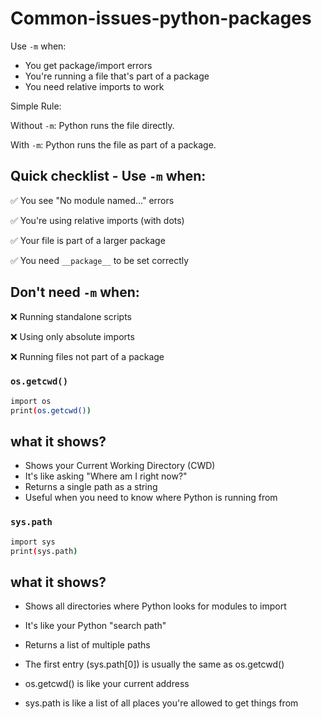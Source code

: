 # Common-issues-python-packages

Use ```-m``` when:

- You get package/import errors
- You're running a file that's part of a package
- You need relative imports to work

Simple Rule:

Without ```-m```: Python runs the file directly.

With ```-m```: Python runs the file as part of a package.

## Quick checklist - Use ```-m``` when:

✅ You see "No module named..." errors

✅ You're using relative imports (with dots)

✅ Your file is part of a larger package

✅ You need ```__package__``` to be set correctly

## Don't need ```-m``` when:

❌ Running standalone scripts

❌ Using only absolute imports

❌ Running files not part of a package

### ```os.getcwd()```
```bash
import os
print(os.getcwd())
```
## what it shows?
- Shows your Current Working Directory (CWD)
- It's like asking "Where am I right now?"
- Returns a single path as a string
- Useful when you need to know where Python is running from

### ```sys.path```
 ```bash
import sys
print(sys.path)
```
## what it shows?
- Shows all directories where Python looks for modules to import
- It's like your Python "search path"
- Returns a list of multiple paths
- The first entry (sys.path[0]) is usually the same as os.getcwd()

- os.getcwd() is like your current address
- sys.path is like a list of all places you're allowed to get things from
